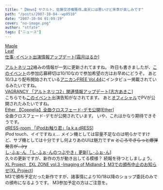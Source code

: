 ```yaml
---
title: "【News】ヤクルト、佐藤交渉権獲得…楽天には悪いけど来季が楽しみです"
path: "/posts/2007-10-04--wp0510"
date: "2007-10-04 01:09:19"
cover: "no-image.png"
author: "stfate"
tags: ["ニュース"]
---
```


<style type="text/css">
<!--
p {white-space: pre-wrap};
-->
</style>

<a class="topics" href="http://shimotsukin.com/" target="_blank">Maple Leaf 仕事･イベント出演情報アップデート</a><span class="junre">[<a href="http://shimotsukin.com/" target="_blank">霜月はるか</a>]</span>
<div class="news"><a href="http://ar-tonelico.jp/" target="_blank">アルトネリコ2</a>絡みの情報が一気に更新されてますね。
昨日も書きましたが、<a href="http://www.entama.com/event/index.html" target="_blank">このイベント</a>の参加応募締切は10/10なので参加希望の方はお早めにどうぞ。
あと10/3より配布開始されている<a href="http://www.anican.net/modules/news/article.php?storyid=119" target="_blank">アニカンFREE Vol.44</a>にインタビュー掲載されているみたいですね。</div>
<a class="topics" href="http://www.vagrancy.jp/" target="_blank">VAGRANCY 「アルトネリコ2」関連情報アップデート</a><span class="junre">[<a href="http://www.vagrancy.jp/" target="_blank">志方あきこ</a>]</span>
<div class="news">こちらでも<a href="http://www.entama.com/event/index.html" target="_blank">このイベント</a>出演告知がなされてます。
あと<a href="http://ar-tonelico.jp/at2/" target="_blank">オフィシャル</a>でPVが公開されたみたいですね。</div>
<a class="topics" href="http://www.ether-music.com/music/coppelia.html" target="_blank">Ether 【Coppelia】全曲クロスフェード･デモ公開</a><span class="junre">[<a href="http://www.ether-music.com/" target="_blank">Ether</a>]</span>
<div class="news">全曲クロスフェード･デモが公開されています。
いや、これはかなり期待できそうです。</div>
<a class="topics" href="http://akadress.com/?p=41" target="_blank">dRESS-room 「iPodお触り君」</a><span class="junre">[<a href="http://akadress.com/" target="_blank">a.k.a.dRESS</a>]</span>
<div class="news">iPod touch、イイですねぇ…
メイン機としては容量不足なのは明らかですけど、サブ機としては十分ですし何よりあのUIは魅力ですw
<del>ところでさらっと爆弾発言が…(ry</del></div>
<a class="topics" href="http://cure.product.co.jp/chiffon/" target="_blank">し･ふぉ･ん 「し･ふぉ･んのつぶやき」更新</a><span class="junre">[<a href="http://cure.product.co.jp/chiffon/" target="_blank">し･ふぉ･ん</a>]</span>
<div class="news">久々の更新ですが、新作の方が動き出してる模様？
続報を待つとしましょう。</div>
<a class="topics" href="http://www.xlproject.cc/" target="_blank">XL Project 【XL ZONE vol.3 -Imaging of Midland-】M3での頒布中止のお知らせ</a><span class="junre">[<a href="http://www.xlproject.cc/" target="_blank">XL Project</a>]</span>
<div class="news">M3で頒布予定だった新作ですが、諸事情により10/18以降のショップ委託のみでの頒布になるようです。
M3参加予定の方はご注意を。</div>
